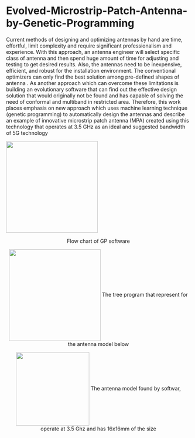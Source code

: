 # Evolved-Microstrip-Patch-Antenna-by-Genetic-Programming

Current methods of designing and optimizing antennas by hand are time, effortful, limit complexity and require
significant professionalism and experience. With this approach, an antenna engineer will select specific class of
antenna and then spend huge amount of time for adjusting and testing to get desired results. Also, the antennas
need to be inexpensive, efficient, and robust for the installation environment. The conventional optimizers can
only find the best solution among pre-defined shapes of antenna . As another approach which can overcome
these limitations is building an evolutionary software that can find out the effective design solution that would
originally not be found and has capable of solving the need of conformal and multiband in restricted area.
Therefore, this work places emphasis on new approach which uses machine learning technique (genetic programming) to automatically design the antennas and describe an example of innovative microstrip patch antenna (MPA) created using this technology that operates at 3.5 GHz as an ideal and suggested bandwidth of 5G technology


<a style="position:relative" href="url"><img src="https://github.com/thuan0311/Evolved-Microstrip-Patch-Antenna-by-Genetic-Programming/blob/master/other/flowchart.png" align="center" height="250" wight="250"></a>
<center>
Flow chart of GP software
  <center>



<a href="url"><img src="https://github.com/thuan0311/Evolved-Microstrip-Patch-Antenna-by-Genetic-Programming/blob/master/other/tree.PNG" align="center" height="250" wight="250"></a>
The tree program that represent for the antenna model below



<a href="url"><img src="https://github.com/thuan0311/Evolved-Microstrip-Patch-Antenna-by-Genetic-Programming/blob/master/other/antenna.png" align="center" height="200" wight="200"></a>
The antenna model found by softwar, operate at 3.5 Ghz and has 16x16mm of the size


